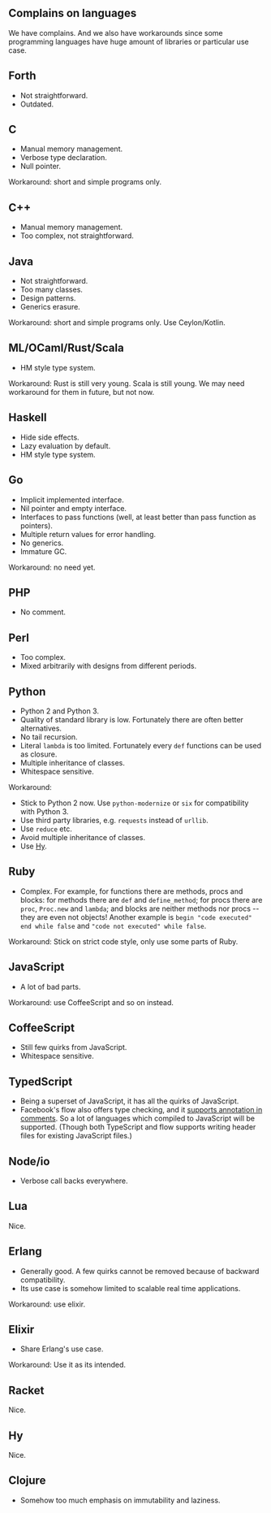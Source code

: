 Complains on  languages
-----------------------------

We have complains. And we also have workarounds since some programming languages have huge amount of libraries or particular use case.

## Forth

- Not straightforward.
- Outdated.

## C

- Manual memory management.
- Verbose type declaration.
- Null pointer.

Workaround: short and simple programs only.

## C++

- Manual memory management.
- Too complex, not straightforward.

## Java

- Not straightforward.
- Too many classes.
- Design patterns.
- Generics erasure.

Workaround: short and simple programs only. Use Ceylon/Kotlin.

## ML/OCaml/Rust/Scala

- HM style type system.

Workaround: Rust is still very young. Scala is still young. We may need workaround for them in future, but not now.

## Haskell

- Hide side effects.
- Lazy evaluation by default.
- HM style type system.

## Go

- Implicit implemented interface.
- Nil pointer and empty interface.
- Interfaces to pass functions (well, at least better than pass function as pointers).
- Multiple return values for error handling.
- No generics.
- Immature GC.

Workaround: no need yet.

## PHP

- No comment.

## Perl

- Too complex.
- Mixed arbitrarily with designs from different periods.

## Python

- Python 2 and Python 3.
- Quality of standard library is low. Fortunately there are often better alternatives.
- No tail recursion.
- Literal `lambda` is too limited. Fortunately every `def` functions can be used as closure.
- Multiple inheritance of classes.
- Whitespace sensitive.

Workaround:

- Stick to Python 2 now. Use `python-modernize` or `six` for compatibility with Python 3.
- Use third party libraries, e.g. `requests` instead of `urllib`.
- Use `reduce` etc.
- Avoid multiple inheritance of classes.
- Use [Hy](hylang.org).

## Ruby

- Complex. For example, for functions there are methods, procs and blocks:
  for methods there are `def` and `define_method`; for procs there are `proc`,
  `Proc.new` and `lambda`; and blocks are neither methods nor procs -- they
  are even not objects! Another example is `begin "code executed" end while
  false`  and `"code not executed" while false`.

Workaround: Stick on strict code style, only use some parts of Ruby.

## JavaScript

- A lot of bad parts.

Workaround: use CoffeeScript and so on instead.

## CoffeeScript

- Still few quirks from JavaScript.
- Whitespace sensitive.

## TypedScript

- Being a superset of JavaScript, it has all the quirks of JavaScript.
- Facebook's flow also offers type checking, and it [supports annotation in
  comments][flow-comments-annotation]. So a lot of languages which compiled to
  JavaScript will be supported. (Though both TypeScript and flow supports
  writing header files for existing JavaScript files.)

[flow-comments-annotation]: http://flowtype.org/blog/2015/02/20/Flow-Comments.html

## Node/io

- Verbose call backs everywhere.

## Lua

Nice.

## Erlang

- Generally good. A few quirks cannot be removed because of backward compatibility.
- Its use case is somehow limited to scalable real time applications.

Workaround: use elixir.

## Elixir

- Share Erlang's use case.

Workaround: Use it as its intended.

## Racket

Nice.

## Hy

Nice.

## Clojure

- Somehow too much emphasis on immutability and laziness.









